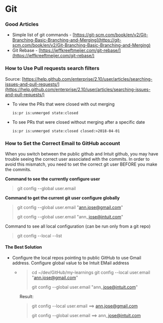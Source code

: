 # Git

### Good Articles

* Simple list of git commands - [https://git-scm.com/book/en/v2/Git-Branching-Basic-Branching-and-Merging](https://git-scm.com/book/en/v2/Git-Branching-Basic-Branching-and-Merging)
* Git Rebase - [https://jeffkreeftmeijer.com/git-rebase/](https://jeffkreeftmeijer.com/git-rebase/)

### How to Use Pull requests search filters

 Source: [https://help.github.com/enterprise/2.10/user/articles/searching-issues-and-pull-requests/](https://help.github.com/enterprise/2.10/user/articles/searching-issues-and-pull-requests/)

* To view the PRs that were closed with out merging

  `is:pr is:unmerged state:closed`

* To see PRs that were closed without merging after a specific date

  `is:pr is:unmerged state:closed closed:>2018-04-01`

### How to Set the Correct Email to GitHub account

When you switch between the public github and Intuit github, you may have trouble seeing the correct user associated with the commits. In order to avoid this mismatch, you need to set the correct git user BEFORE you make the commits.

**Command to see the currently configure user**

> git config --global user.email

**Command to get the current git user configure globally**

> git config --global user.email "ann.jose@gmail.com"
>
> git config --global user.email "ann\_jose@intuit.com"

Command to see all local configuration \(can be run only from a git repo\)

> git config --local --list

#### The Best Solution <a id="the-best-solution"></a>

* Configure the local repos pointing to public GitHub to use Gmail address. Configure global value to be Intuit EMail address
  * > cd ~/dev/GitHub/my-learnings git config --local user.email "ann.jose@gmail.com"
    >
    > git config --global user.email "ann\_jose@intuit.com"

    Result:

    > git config --local user.email ==&gt; ann.jose@gmail.com
    >
    > git config --global user.email ==&gt; ann\_jose@intuit.com

